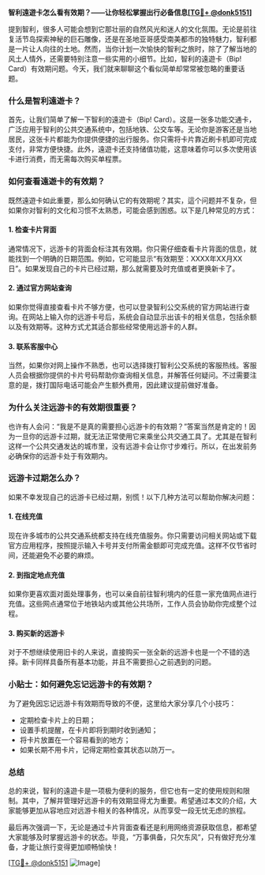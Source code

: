 **智利遠遊卡怎么看有效期？——让你轻松掌握出行必备信息[[TG💪+ @donk5151](https://t.me/s/donk5151)]**

提到智利，很多人可能会想到它那壮丽的自然风光和迷人的文化氛围。无论是前往复活节岛探索神秘的巨石雕像，还是在圣地亚哥感受南美都市的独特魅力，智利都是一片让人向往的土地。然而，当你计划一次愉快的智利之旅时，除了了解当地的风土人情外，还需要特别注意一些实用的小细节。比如，智利的遠遊卡（Bip! Card）有效期问题。今天，我们就来聊聊这个看似简单却常常被忽略的重要话题。

### 什么是智利遠遊卡？

首先，让我们简单了解一下智利的遠遊卡（Bip! Card）。这是一张多功能交通卡，广泛应用于智利的公共交通系统中，包括地铁、公交车等。无论你是游客还是当地居民，这张卡片都能为你提供便捷的出行服务。你只需将卡片靠近刷卡机即可完成支付，非常方便快捷。此外，遠遊卡还支持储值功能，这意味着你可以多次使用该卡进行消费，而无需每次购买单程票。

### 如何查看遠遊卡的有效期？

既然遠遊卡如此重要，那么如何确认它的有效期呢？其实，這个问题并不复杂，但如果你对智利的文化和习惯不太熟悉，可能会感到困惑。以下是几种常见的方式：

#### 1. **检查卡片背面**
通常情况下，远游卡的背面会标注其有效期。你只需仔细查看卡片背面的信息，就能找到一个明确的日期范围。例如，它可能显示“有效期至：XXXX年XX月XX日”。如果发现自己的卡片已经过期，那么就需要及时充值或者更换新卡了。

#### 2. **通过官方网站查询**
如果你觉得直接查看卡片不够方便，也可以登录智利公交系统的官方网站进行查询。在网站上输入你的远游卡号后，系统会自动显示出该卡的相关信息，包括余额以及有效期等。这种方式尤其适合那些经常使用远游卡的人群。

#### 3. **联系客服中心**
当然，如果你对网上操作不熟悉，也可以选择拨打智利公交系统的客服热线。客服人员会根据你提供的卡片号码帮助你查询相关信息，并解答任何疑问。不过需要注意的是，拨打国际电话可能会产生额外费用，因此建议提前做好准备。

### 为什么关注远游卡的有效期很重要？

也许有人会问：“我是不是真的需要担心远游卡的有效期？”答案当然是肯定的！因为一旦你的远游卡过期，就无法正常使用它来乘坐公共交通工具了。尤其是在智利这样一个公共交通发达的城市里，没有远游卡会让你寸步难行。所以，在出发前务必确保你的远游卡处于有效期内。

### 远游卡过期怎么办？

如果不幸发现自己的远游卡已经过期，别慌！以下几种方法可以帮助你解决问题：

#### 1. **在线充值**
现在许多城市的公共交通系统都支持在线充值服务。你只需要访问相关网站或下载官方应用程序，按照提示输入卡号并支付所需金额即可完成充值。这样不仅节省时间，还能避免不必要的麻烦。

#### 2. **到指定地点充值**
如果你更喜欢面对面处理事务，也可以亲自前往智利境内的任意一家充值网点进行充值。这些网点通常位于地铁站内或其他公共场所，工作人员会协助你完成整个过程。

#### 3. **购买新的远游卡**
对于不想继续使用旧卡的人来说，直接购买一张全新的远游卡也是一个不错的选择。新卡同样具备所有基本功能，并且不需要担心之前遇到的问题。

### 小贴士：如何避免忘记远游卡的有效期？

为了避免因忘记远游卡有效期而导致的不便，这里给大家分享几个小技巧：

- 定期检查卡片上的日期；
- 设置手机提醒，在卡片即将到期时收到通知；
- 将卡片放置在一个容易看到的地方；
- 如果长期不用卡片，记得定期检查其状态以防万一。

### 总结

总的来说，智利的遠遊卡是一项极为便利的服务，但它也有一定的使用规则和限制。其中，了解并管理好远游卡的有效期显得尤为重要。希望通过本文的介绍，大家能够更加从容地应对远游卡相关的各种情况，从而享受一段无忧无虑的旅程。

最后再次强调一下，无论是通过卡片背面查看还是利用网络资源获取信息，都希望大家能够及时掌握远游卡的状态。毕竟，“万事俱备，只欠东风”，只有做好充分准备，才能让旅行变得更加顺畅愉快！

[[TG💪+ @donk5151](https://t.me/s/donk5151) ![Image](https://i.postimg.cc/rwNCRYN7/Snipaste-2025-04-30-17-27-05.png)]